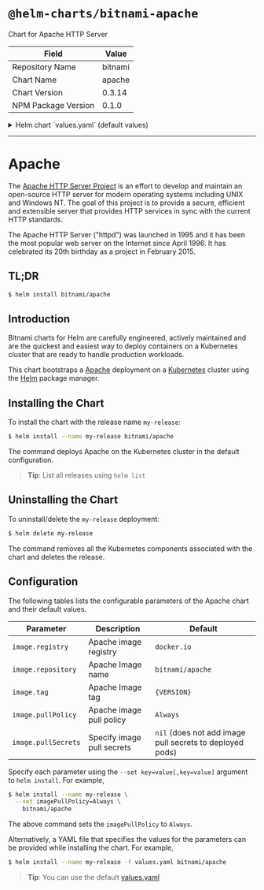 # `@helm-charts/bitnami-apache`

Chart for Apache HTTP Server

| Field               | Value   |
| ------------------- | ------- |
| Repository Name     | bitnami |
| Chart Name          | apache  |
| Chart Version       | 0.3.14  |
| NPM Package Version | 0.1.0   |

<details>

<summary>Helm chart `values.yaml` (default values)</summary>

```yaml
## Bitnami Apache image version
## ref: https://hub.docker.com/r/bitnami/apache/tags/
##
image:
  registry: docker.io
  repository: bitnami/apache
  tag: 2.4.34-debian-9
  ## Specify a imagePullPolicy
  ## ref: http://kubernetes.io/docs/user-guide/images/#pre-pulling-images
  ##
  pullPolicy: Always
  ## Optionally specify an array of imagePullSecrets.
  ## Secrets must be manually created in the namespace.
  ## ref: https://kubernetes.io/docs/tasks/configure-pod-container/pull-image-private-registry/
  ##
  # pullSecrets:
  #   - myRegistrKeySecretName
```

</details>

---

# Apache

The [Apache HTTP Server Project](https://httpd.apache.org/) is an effort to develop and maintain an open-source HTTP server for modern operating systems including UNIX and Windows NT. The goal of this project is to provide a secure, efficient and extensible server that provides HTTP services in sync with the current HTTP standards.

The Apache HTTP Server ("httpd") was launched in 1995 and it has been the most popular web server on the Internet since April 1996. It has celebrated its 20th birthday as a project in February 2015.

## TL;DR

```bash
$ helm install bitnami/apache
```

## Introduction

Bitnami charts for Helm are carefully engineered, actively maintained and are the quickest and easiest way to deploy containers on a Kubernetes cluster that are ready to handle production workloads.

This chart bootstraps a [Apache](https://github.com/bitnami/bitnami-docker-apache) deployment on a [Kubernetes](http://kubernetes.io) cluster using the [Helm](https://helm.sh) package manager.

## Installing the Chart

To install the chart with the release name `my-release`:

```bash
$ helm install --name my-release bitnami/apache
```

The command deploys Apache on the Kubernetes cluster in the default configuration.

> **Tip**: List all releases using `helm list`

## Uninstalling the Chart

To uninstall/delete the `my-release` deployment:

```bash
$ helm delete my-release
```

The command removes all the Kubernetes components associated with the chart and deletes the release.

## Configuration

The following tables lists the configurable parameters of the Apache chart and their default values.

| Parameter           | Description                | Default                                                  |
| ------------------- | -------------------------- | -------------------------------------------------------- |
| `image.registry`    | Apache image registry      | `docker.io`                                              |
| `image.repository`  | Apache Image name          | `bitnami/apache`                                         |
| `image.tag`         | Apache Image tag           | `{VERSION}`                                              |
| `image.pullPolicy`  | Apache image pull policy   | `Always`                                                 |
| `image.pullSecrets` | Specify image pull secrets | `nil` (does not add image pull secrets to deployed pods) |

Specify each parameter using the `--set key=value[,key=value]` argument to `helm install`. For example,

```bash
$ helm install --name my-release \
  --set imagePullPolicy=Always \
    bitnami/apache
```

The above command sets the `imagePullPolicy` to `Always`.

Alternatively, a YAML file that specifies the values for the parameters can be provided while installing the chart. For example,

```bash
$ helm install --name my-release -f values.yaml bitnami/apache
```

> **Tip**: You can use the default [values.yaml](values.yaml)
